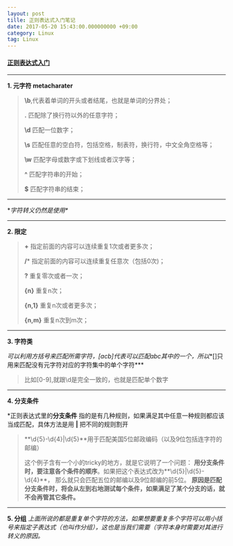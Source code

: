 ```yaml
---
layout: post
tille: 正则表达式入门笔记
date: 2017-05-20 15:43:00.000000000 +09:00
category: Linux
tag: Linux
---
```


#### [正则表达式入门](https://deerchao.net/tutorials/regex/regex.htm)

* * * * *

**1. 元字符 metacharater**

> **\b**,代表着单词的开头或者结尾，也就是单词的分界处；
>
> **.** 匹配除了换行符以外的任意字符；
>
> **\d** 匹配一位数字；
>
> **\s** 匹配任意的空白符，包括空格，制表符，换行符，中文全角空格等；
>
> **\w** 匹配字母或数字或下划线或者汉字等；
>
> **^**  匹配字符串的开始；
>
> **$**  匹配字符串的结束；

* * * * *
 **字符转义仍然是使用\**
 
 
* * * * *

**2. 限定**
> **+** 指定前面的内容可以连续重复1次或者更多次；
>
> **/*** 指定前面的内容可以连续重复任意次（包括0次)；
>
> **?** 重复零次或者一次；
>
> **{n}** 重复n次；
>
> **{n,1}** 重复n次或者更多次；
>
> **{n,m}** 重复n次到m次；

* * * * *

**3. 字符类** 

*可以利用方括号来匹配所需字符，[acb]代表可以匹配abc其中的一个，所以**[]只用来匹配没有元字符对应的字符集中的单个字符*** 

> 比如[0-9],就跟\d是完全一致的，也就是匹配单个数字



* * * * *



**4. 分支条件**

*正则表达式里的**分支条件** 指的是有几种规则，如果满足其中任意一种规则都应该当成匹配，具体方法是用 **|** 把不同的规则割开

> **\d{5}-\d{4}|\d{5}**用于匹配美国5位邮政编码（以及9位包括连字符的邮编）
>
> 这个例子含有一个小的tricky的地方，就是它说明了一个问题：
> **用分支条件时，要注意各个条件的顺序**。如果把这个表达式改为**\d{5}|\d{5}-\d{4}**，
> 那么就只会匹配五位的邮编以及9位邮编的前5位。
> **原因是匹配分支条件时，将会从左到右地测试每个条件，如果满足了某个分支的话，就不会再管其它条件。** 


* * * * *

**5. 分组**
*上面所说的都是重复单个字符的方法，如果想要重复多个字符可以用小括号来指定子表达式（也叫作分组），这也是当我们需要（字符本身时需要对其进行转义的原因。*


